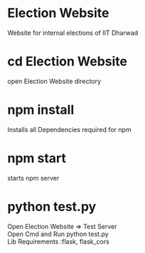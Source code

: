 # Election Website
Website for internal elections of IIT Dharwad

# cd Election Website
open Election Website directory
# npm install
Installs all Dependencies required for npm 
# npm start
starts npm server

# python test.py
Open Election Website => Test Server<br>
Open Cmd and Run  python test.py 
<br>
Lib Requirements :flask, flask_cors

